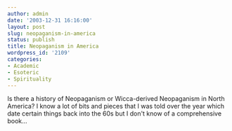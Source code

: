 ```yaml
---
author: admin
date: '2003-12-31 16:16:00'
layout: post
slug: neopaganism-in-america
status: publish
title: Neopaganism in America
wordpress_id: '2109'
categories:
- Academic
- Esoteric
- Spirituality
---
```

Is there a history of Neopaganism or Wicca-derived Neopaganism in North America? I know a lot of bits and pieces that I was told over the year which date certain things back into the 60s but I don't know of a comprehensive book...
